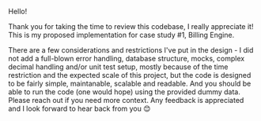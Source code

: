 Hello!

Thank you for taking the time to review this codebase, I really appreciate it! This is my proposed implementation for case study #1, Billing Engine.

There are a few considerations and restrictions I've put in the design - I did not add a full-blown error handling, database structure, mocks, complex decimal handling and/or unit test setup, mostly because of the time restriction and the expected scale of this project, but the code is designed to be fairly simple, maintanable, scalable and readable. And you should be able to run the code (one would hope) using the provided dummy data. Please reach out if you need more context. Any feedback is appreciated and I look forward to hear back from you :blush: